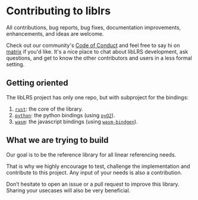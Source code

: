 # Contributing to liblrs

All contributions, bug reports, bug fixes, documentation improvements, enhancements, and ideas are welcome.

Check out our community's [Code of Conduct](https://github.com/OpenRailAssociation/liblrs/blob/main/CODE_OF_CONDUCT.md) and feel free to say hi on [matrix](https://matrix.to/#/#liblrs:osrd.fr) if you'd like. It's a nice place to chat about libLRS development, ask questions, and get to know the other contributors and users in a less formal setting.

## Getting oriented

The libLRS project has only one repo, but with subproject for the bindings:

1. [`rust`](https://github.com/OpenRailAssociation/liblrs/tree/main/src): the core of the library.
2. [`python`](https://github.com/OpenRailAssociation/liblrs/tree/main/python): the python bindings (using [`pyO2`](https://pyo3.rs/)).
3. [`wasm`](https://github.com/OpenRailAssociation/liblrs/tree/main/wasm): the javascript bindings (using [`wasm-bindgen`](https://github.com/OpenRailAssociation/liblrs/tree/main/wasm)).

## What we are trying to build

Our goal is to be the reference library for all linear referencing needs.

That is why we highly encourage to test, challenge the implementation and contribute to this project. Any input of your needs is also a contribution.

Don’t hesitate to open an issue or a pull request to improve this library. Sharing your usecases will also be very beneficial. 
